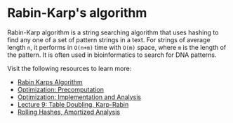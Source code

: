 # Rabin-Karp's algorithm

Rabin-Karp algorithm is a string searching algorithm that uses hashing to find any one of a set of pattern strings in a text. For strings of average length `n`, it performs in `O(n+m)` time with `O(m)` space, where `m` is the length of the pattern. It is often used in bioinformatics to search for DNA patterns.

Visit the following resources to learn more:

- [Rabin Karps Algorithm](https://www.coursera.org/lecture/data-structures/rabin-karps-algorithm-c0Qkw)
- [Optimization: Precomputation](https://www.coursera.org/learn/data-structures/lecture/nYrc8/optimization-precomputation)
- [Optimization: Implementation and Analysis](https://www.coursera.org/learn/data-structures/lecture/h4ZLc/optimization-implementation-and-analysis)
- [Lecture 9: Table Doubling, Karp-Rabin](https://www.youtube.com/watch?v=BRO7mVIFt08&list=PLUl4u3cNGP61Oq3tWYp6V_F-5jb5L2iHb&index=9)
- [Rolling Hashes, Amortized Analysis](https://www.youtube.com/watch?v=w6nuXg0BISo&list=PLUl4u3cNGP61Oq3tWYp6V_F-5jb5L2iHb&index=33)
